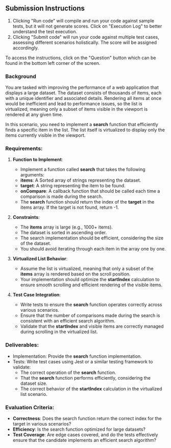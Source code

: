 ## Submission Instructions

1. Clicking "Run code" will compile and run your code against sample tests, but it will not generate scores. Click on "Execution Log" to better understand the test execution.
2. Clicking "Submit code" will run your code against multiple test cases, assessing different scenarios holistically. The score will be assigned accordingly.

To access the instructions, click on the "Question" button which can be found in the bottom left corner of the screen.

### Background

You are tasked with improving the performance of a web application that displays a large dataset. The dataset consists of thousands of items, each with a unique identifier and associated details. Rendering all items at once would be inefficient and lead to performance issues, so the list is virtualized, meaning only a subset of items visible in the viewport is rendered at any given time.

In this scenario, you need to implement a **search** function that efficiently finds a specific item in the list. The list itself is virtualized to display only the items currently visible in the viewport.

### Requirements:

1. **Function to Implement**:

   - Implement a function called **search** that takes the following arguments:
   - **items**: A Sorted array of strings representing the dataset.
   - **target**: A string representing the item to be found.
   - **onCompare**: A callback function that should be called each time a comparison is made during the search.
   - The **search** function should return the index of the **target** in the items array. If the target is not found, return -1.

2. **Constraints**:

   - The **items** array is large (e.g., 1000+ items).
   - The dataset is sorted in ascending order.
   - The search implementation should be efficient, considering the size of the dataset.
   - You should avoid iterating through each item in the array one by one.

3. **Virtualized List Behavior**:

   - Assume the list is virtualized, meaning that only a subset of the **items** array is rendered based on the scroll position.
   - Your implementation should optimize the **startIndex** calculation to ensure smooth scrolling and efficient rendering of the visible items.

4. **Test Case Integration**:

   - Write tests to ensure the **search** function operates correctly across various scenarios.
   - Ensure that the number of comparisons made during the search is consistent with an efficient search algorithm.
   - Validate that the **startIndex** and visible items are correctly managed during scrolling in the virtualized list.

### Deliverables:

- Implementation: Provide the **search** function implementation.
- Tests: Write test cases using Jest or a similar testing framework to validate:
  - The correct operation of the **search** function.
  - That the **search** function performs efficiently, considering the dataset size.
  - The correct behavior of the **startIndex** calculation in the virtualized list scenario.

### Evaluation Criteria:

- **Correctness**: Does the search function return the correct index for the target in various scenarios?
- **Efficiency**: Is the search function optimized for large datasets?
- **Test Coverage**: Are edge cases covered, and do the tests effectively ensure that the candidate implements an efficient search algorithm?
